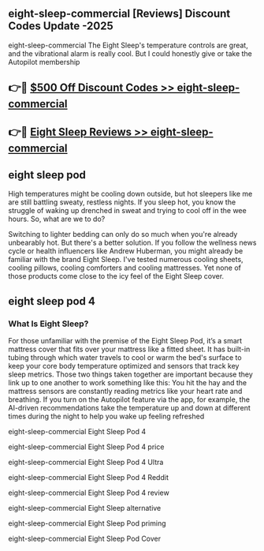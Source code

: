 ## eight-sleep-commercial [Reviews​] Discount Codes Update -2025

eight-sleep-commercial The Eight Sleep's temperature controls are great, and the vibrational alarm is really cool. But I could honestly give or take the Autopilot membership

## 👉🔴 [$500 Off Discount Codes >> eight-sleep-commercial](http://download.freeplayer.one?title=eight-sleep-commercial&ref=18-ES)

## 👉🔴 [Eight Sleep Reviews >> eight-sleep-commercial](http://download.freeplayer.one?title=eight-sleep-commercial&ref=18-ES)

## eight sleep pod

High temperatures might be cooling down outside, but hot sleepers like me are still battling sweaty, restless nights. If you sleep hot, you know the struggle of waking up drenched in sweat and trying to cool off in the wee hours. So, what are we to do?

Switching to lighter bedding can only do so much when you're already unbearably hot. But there's a better solution. If you follow the wellness news cycle or health influencers like Andrew Huberman, you might already be familiar with the brand Eight Sleep. I've tested numerous cooling sheets, cooling pillows, cooling comforters and cooling mattresses. Yet none of those products come close to the icy feel of the Eight Sleep cover.

## eight sleep pod 4

### What Is Eight Sleep?

For those unfamiliar with the premise of the Eight Sleep Pod, it’s a smart mattress cover that fits over your mattress like a fitted sheet. It has built-in tubing through which water travels to cool or warm the bed's surface to keep your core body temperature optimized and sensors that track key sleep metrics. Those two things taken together are important because they link up to one another to work something like this: You hit the hay and the mattress sensors are constantly reading metrics like your heart rate and breathing. If you turn on the Autopilot feature via the app, for example, the AI-driven recommendations take the temperature up and down at different times during the night to help you wake up feeling refreshed

eight-sleep-commercial Eight Sleep Pod 4

eight-sleep-commercial Eight Sleep Pod 4 price

eight-sleep-commercial Eight Sleep Pod 4 Ultra

eight-sleep-commercial Eight Sleep Pod 4 Reddit

eight-sleep-commercial Eight Sleep Pod 4 review

eight-sleep-commercial Eight Sleep alternative

eight-sleep-commercial Eight Sleep Pod priming

eight-sleep-commercial Eight Sleep Pod Cover
